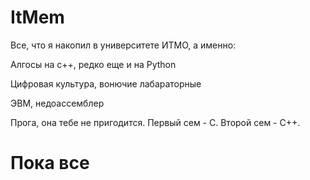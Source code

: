 # ItMem
Все, что я накопил в университете ИТМО, а именно:

Алгосы на с++, редко еще и на Python

Цифровая культура, вонючие лабараторные

ЭВМ, недоассемблер

Прога, она тебе не пригодится. Первый сем - C. Второй сем - C++.


# Пока все
